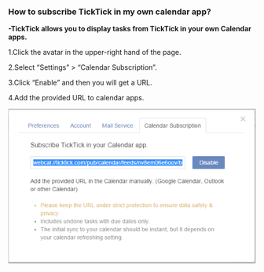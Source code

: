 ### How to subscribe TickTick in my own calendar app?
**-TickTick allows you to display tasks from TickTick in your own Calendar apps.**

1.Click the avatar in the upper-right hand of the page.

2.Select “Settings” > “Calendar Subscription”.

3.Click “Enable” and then you will get a URL.

4.Add the provided URL to calendar apps.

![](../images/image019.png)

